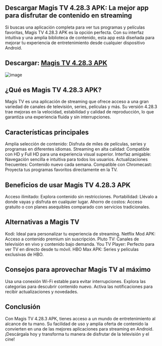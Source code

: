 ## Descargar Magis TV 4.28.3 APK: La mejor app para disfrutar de contenido en streaming
Si buscas una aplicación completa para ver tus programas y películas favoritas, Magis TV 4.28.3 APK es la opción perfecta. Con su interfaz intuitiva y una amplia biblioteca de contenido, esta app está diseñada para mejorar tu experiencia de entretenimiento desde cualquier dispositivo Android.

## Descargar: <a href="https://bom.so/RItqLq">Magis TV 4.28.3 APK</a>
![image](https://github.com/user-attachments/assets/5c82f7f3-6a6f-43c5-8e00-664c817ef610)

## ¿Qué es Magis TV 4.28.3 APK?
Magis TV es una aplicación de streaming que ofrece acceso a una gran variedad de canales de televisión, series, películas y más. Su versión 4.28.3 trae mejoras en la velocidad, estabilidad y calidad de reproducción, lo que garantiza una experiencia fluida y sin interrupciones.

## Características principales
Amplia selección de contenido: Disfruta de miles de películas, series y programas en diferentes idiomas.
Streaming en alta calidad: Compatible con HD y Full HD para una experiencia visual superior.
Interfaz amigable: Navegación sencilla e intuitiva para todos los usuarios.
Actualizaciones frecuentes: Contenido nuevo cada semana.
Compatible con Chromecast: Proyecta tus programas favoritos directamente en la TV.

## Beneficios de usar Magis TV 4.28.3 APK
Acceso ilimitado: Explora contenido sin restricciones.
Portabilidad: Llévalo a donde vayas y disfruta en cualquier lugar.
Ahorro de costos: Acceso gratuito o con planes asequibles comparado con servicios tradicionales.
## Alternativas a Magis TV
Kodi: Ideal para personalizar tu experiencia de streaming.
Netflix Mod APK: Acceso a contenido premium sin suscripción.
Pluto TV: Canales de televisión en vivo y contenido bajo demanda.
You TV Player: Perfecto para ver TV en directo desde tu móvil.
HBO Max APK: Series y películas exclusivas de HBO.
## Consejos para aprovechar Magis TV al máximo
Usa una conexión Wi-Fi estable para evitar interrupciones.
Explora las categorías para descubrir contenido nuevo.
Activa las notificaciones para recibir actualizaciones y novedades.
## Conclusión
Con Magis TV 4.28.3 APK, tienes acceso a un mundo de entretenimiento al alcance de tu mano. Su facilidad de uso y amplia oferta de contenido la convierten en una de las mejores aplicaciones para streaming en Android. ¡Descárgala hoy y transforma tu manera de disfrutar de la televisión y el cine!
